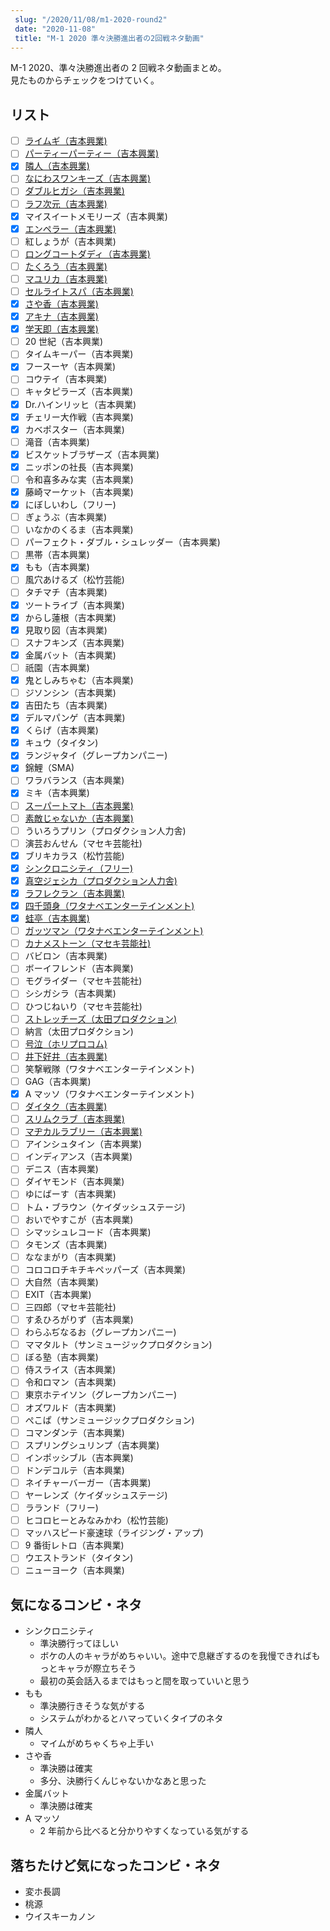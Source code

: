```yaml
---
 slug: "/2020/11/08/m1-2020-round2"
 date: "2020-11-08"
 title: "M-1 2020 準々決勝進出者の2回戦ネタ動画"
---
```


M-1 2020、準々決勝進出者の 2 回戦ネタ動画まとめ。  
見たものからチェックをつけていく。

## リスト

- [ ] [ライムギ（吉本興業)](https://youtu.be/4QAhKcGga0c?t=179)
- [ ] [パーティーパーティー（吉本興業)](https://youtu.be/-ow3jMVx6cg?t=177)
- [x] [隣人（吉本興業)](https://youtu.be/-ow3jMVx6cg?t=369)
- [ ] [なにわスワンキーズ（吉本興業)](https://youtu.be/vZf_JeyFKWw)
- [ ] [ダブルヒガシ（吉本興業)](https://youtu.be/LVqg34cfRHw?t=361)
- [ ] [ラフ次元（吉本興業)](https://www.youtube.com/watch?v=msasntLYIac)
- [x] マイスイートメモリーズ（吉本興業)
- [x] [エンペラー（吉本興業)](https://youtu.be/w0uz1FiKiME?t=201)
- [ ] 紅しょうが（吉本興業)
- [ ] [ロングコートダディ（吉本興業)](https://youtu.be/_LCFLYsuMsQ)
- [ ] [たくろう（吉本興業)](https://youtu.be/_LCFLYsuMsQ?t=397)
- [ ] [マユリカ（吉本興業)](https://youtu.be/3BKUL2yWexw)
- [ ] [セルライトスパ（吉本興業)](https://youtu.be/3BKUL2yWexw?t=188)
- [x] [さや香（吉本興業)](https://youtu.be/3BKUL2yWexw?t=383)
- [x] [アキナ（吉本興業)](https://youtu.be/nmChnQBB7Xk)
- [x] [学天即（吉本興業)](https://youtu.be/nmChnQBB7Xk?t=196)
- [ ] 20 世紀（吉本興業)
- [ ] タイムキーパー（吉本興業)
- [x] フースーヤ（吉本興業)
- [ ] コウテイ（吉本興業)
- [ ] キャタピラーズ（吉本興業)
- [x] Dr.ハインリッヒ（吉本興業)
- [x] チェリー大作戦（吉本興業)
- [x] カベポスター（吉本興業)
- [ ] 滝音（吉本興業)
- [x] ビスケットブラザーズ（吉本興業)
- [x] ニッポンの社長（吉本興業)
- [ ] 令和喜多みな実（吉本興業)
- [x] 藤崎マーケット（吉本興業)
- [x] にぼしいわし（フリー)
- [ ] ぎょうぶ（吉本興業)
- [ ] いなかのくるま（吉本興業)
- [ ] パーフェクト・ダブル・シュレッダー（吉本興業)
- [ ] 黒帯（吉本興業)
- [x] もも（吉本興業)
- [ ] 風穴あけるズ（松竹芸能)
- [ ] タチマチ（吉本興業)
- [x] ツートライブ（吉本興業)
- [x] からし蓮根（吉本興業)
- [x] 見取り図（吉本興業)
- [ ] スナフキンズ（吉本興業)
- [x] 金属バット（吉本興業)
- [ ] 祇園（吉本興業)
- [x] 鬼としみちゃむ（吉本興業)
- [ ] ジソンシン（吉本興業)
- [x] 吉田たち（吉本興業)
- [x] デルマパンゲ（吉本興業)
- [x] くらげ（吉本興業)
- [x] キュウ（タイタン)
- [x] ランジャタイ（グレープカンパニー)
- [x] 錦鯉（SMA)
- [ ] ワラバランス（吉本興業)
- [x] ミキ（吉本興業)
- [ ] [スーパートマト（吉本興業)](https://youtu.be/ZmOfZt-t54Q?t=386)
- [ ] [素敵じゃないか（吉本興業)](https://youtu.be/mjkjAZ6kz1g)
- [ ] ういろうプリン（プロダクション人力舎)
- [ ] 演芸おんせん（マセキ芸能社)
- [x] ブリキカラス（松竹芸能)
- [x] [シンクロニシティ（フリー)](https://youtu.be/-GSCHSJhN0w?t=405)
- [x] [真空ジェシカ（プロダクション人力舎)](https://youtu.be/NT0edD_KMew)
- [x] [ラフレクラン（吉本興業)](https://youtu.be/NT0edD_KMew?t=201)
- [x] [四千頭身（ワタナベエンターテインメント)](https://youtu.be/NT0edD_KMew?t=397)
- [x] [蛙亭（吉本興業)](https://youtu.be/MC8fJ22GuUg?t=191)
- [ ] [ガッツマン（ワタナベエンターテインメント)](https://youtu.be/HF7RyYhmxMA)
- [ ] [カナメストーン（マセキ芸能社)](https://youtu.be/HF7RyYhmxMA?t=410)
- [ ] バビロン（吉本興業)
- [ ] ボーイフレンド（吉本興業)
- [ ] モグライダー（マセキ芸能社)
- [ ] シシガシラ（吉本興業)
- [ ] ひつじねいり（マセキ芸能社)
- [ ] [ストレッチーズ（太田プロダクション)](https://youtu.be/FYdP2rL2yw0?t=192)
- [ ] 納言（太田プロダクション)
- [ ] [号泣（ホリプロコム)](https://youtu.be/npHK7Kl9X-0)
- [ ] [井下好井（吉本興業)](https://youtu.be/npHK7Kl9X-0?t=342)
- [ ] 笑撃戦隊（ワタナベエンターテインメント)
- [ ] GAG（吉本興業)
- [x] A マッソ（ワタナベエンターテインメント)
- [ ] [ダイタク（吉本興業)](https://youtu.be/tCvvO_jo09M)
- [ ] [スリムクラブ（吉本興業)](https://youtu.be/tCvvO_jo09M?t=194)
- [ ] [マヂカルラブリー（吉本興業)](https://youtu.be/tCvvO_jo09M?t=395)
- [ ] アインシュタイン（吉本興業)
- [ ] インディアンス（吉本興業)
- [ ] デニス（吉本興業)
- [ ] ダイヤモンド（吉本興業)
- [ ] ゆにばーす（吉本興業)
- [ ] トム・ブラウン（ケイダッシュステージ)
- [ ] おいでやすこが（吉本興業)
- [ ] シマッシュレコード（吉本興業)
- [ ] タモンズ（吉本興業)
- [ ] ななまがり（吉本興業)
- [ ] コロコロチキチキペッパーズ（吉本興業)
- [ ] 大自然（吉本興業)
- [ ] EXIT（吉本興業)
- [ ] 三四郎（マセキ芸能社)
- [ ] すゑひろがりず（吉本興業)
- [ ] わらふぢなるお（グレープカンパニー)
- [ ] ママタルト（サンミュージックプロダクション)
- [ ] ぼる塾（吉本興業)
- [ ] 侍スライス（吉本興業)
- [ ] 令和ロマン（吉本興業)
- [ ] 東京ホテイソン（グレープカンパニー)
- [ ] オズワルド（吉本興業)
- [ ] ぺこぱ（サンミュージックプロダクション)
- [ ] コマンダンテ（吉本興業)
- [ ] スプリングシュリンプ（吉本興業)
- [ ] インポッシブル（吉本興業)
- [ ] ドンデコルテ（吉本興業)
- [ ] ネイチャーバーガー（吉本興業)
- [ ] ヤーレンズ（ケイダッシュステージ)
- [ ] ラランド（フリー)
- [ ] ヒコロヒーとみなみかわ（松竹芸能)
- [ ] マッハスピード豪速球（ライジング・アップ)
- [ ] 9 番街レトロ（吉本興業)
- [ ] ウエストランド（タイタン)
- [ ] ニューヨーク（吉本興業)

## 気になるコンビ・ネタ

- シンクロニシティ
  - 準決勝行ってほしい
  - ボケの人のキャラがめちゃいい。途中で息継ぎするのを我慢できればもっとキャラが際立ちそう
  - 最初の英会話入るまではもっと間を取っていいと思う
- もも
  - 準決勝行きそうな気がする
  - システムがわかるとハマっていくタイプのネタ
- 隣人
  - マイムがめちゃくちゃ上手い
- さや香
  - 準決勝は確実
  - 多分、決勝行くんじゃないかなあと思った
- 金属バット
  - 準決勝は確実
- A マッソ
  - 2 年前から比べると分かりやすくなっている気がする

## 落ちたけど気になったコンビ・ネタ

- 変ホ長調
- 桃源
- ウイスキーカノン
